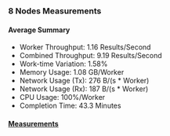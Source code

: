 ### 8 Nodes Measurements

#### Average Summary

- Worker Throughput: 1.16 Results/Second
- Combined Throughput: 9.19 Results/Second
- Work-time Variation: 1.58%
- Memory Usage: 1.08 GB/Worker
- Network Usage (Tx): 276 B/(s * Worker)
- Network Usage (Rx): 187 B/(s * Worker)
- CPU Usage: 100%/Worker
- Completion Time: 43.3 Minutes

#### [Measurements](https://snapshots.raintank.io/dashboard/snapshot/3yspA1upC2OG7ZNfFHWKnLstkbIgqT4d)
